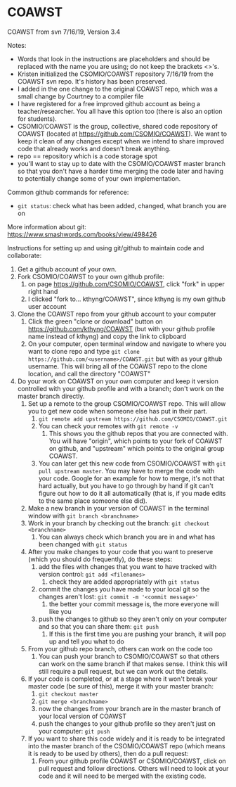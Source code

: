 # COAWST
COAWST from svn 7/16/19, Version 3.4

Notes:
* Words that look <like this> in the instructions are placeholders and should be replaced with the name you are using; do not keep the brackets <>'s.
* Kristen initialized the CSOMIO/COAWST repository 7/16/19 from the COAWST svn repo. It's history has been preserved.
* I added in the one change to the original COAWST repo, which was a small change by Courtney to a compiler file
* I have registered for a free improved github account as being a teacher/researcher. You all have this option too (there is also an option for students).
* CSOMIO/COAWST is the group, collective, shared code repository of COAWST (located at https://github.com/CSOMIO/COAWST). We want to keep it clean of any changes except when we intend to share improved code that already works and doesn't break anything.
* repo == repository which is a code storage spot
* you'll want to stay up to date with the CSOMIO/COAWST master branch so that you don't have a harder time merging the code later and having to potentially change some of your own implementation.

Common github commands for reference:
* `git status`: check what has been added, changed, what branch you are on


More information about git: https://www.smashwords.com/books/view/498426

Instructions for setting up and using git/github to maintain code and collaborate:
1. Get a github account of your own.
2. Fork CSOMIO/COAWST to your own github profile:
    1. on page https://github.com/CSOMIO/COAWST, click "fork" in upper right hand
    2. I clicked "fork to...  kthyng/COAWST", since kthyng is my own github user account
3. Clone the COAWST repo from your github account to your computer
    1. Click the green "clone or download" button on https://github.com/kthyng/COAWST (but with your github profile name instead of kthyng) and copy the link to clipboard
    2. On your computer, open terminal window and navigate to where you want to clone repo and type `git clone https://github.com/<username>/COAWST.git` but with <username> as your github username. This will bring all of the COAWST repo to the clone location, and call the directory "COAWST"
4. Do your work on COAWST on your own computer and keep it version controlled with your github profile and with a branch; don't work on the master branch directly.
    1. Set up a remote to the group CSOMIO/COAWST repo. This will allow you to get new code when someone else has put in their part.
        1. `git remote add upstream https://github.com/CSOMIO/COAWST.git`
        2. You can check your remotes with `git remote -v`
            1. This shows you the github repos that you are connected with. You will have "origin", which points to your fork of COAWST on github, and "upstream" which points to the original group COAWST.
        3. You can later get this new code from CSOMIO/COAWST with `git pull upstream master`. You may have to merge the code with your code. Google for an example for how to merge, it's not that hard actually, but you have to go through by hand if git can't figure out how to do it all automatically (that is, if you made edits to the same place someone else did).
    2. Make a new branch in your version of COAWST in the terminal window with `git branch <branchname>`
    3. Work in your branch by checking out the branch: `git checkout <branchname>`
        1. You can always check which branch you are in and what has been changed with `git status`
    4. After you make changes to your code that you want to preserve (which you should do frequently), do these steps:
        1. add the files with changes that you want to have tracked with version control: `git add <filenames>`
            1. check they are added appropriately with `git status`
        2. commit the changes you have made to your local git so the changes aren't lost: `git commit -m '<commit message>'`
            1. the better your commit message is, the more everyone will like you
        3. push the changes to github so they aren't only on your computer and so that you can share them: `git push`
            1. If this is the first time you are pushing your branch, it will pop up and tell you what to do
    5. From your github repo branch, others can work on the code too
        1. You can push your branch to CSOMIO/COAWST so that others can work on the same branch if that makes sense. I think this will still require a pull request, but we can work out the details.
    6. If your code is completed, or at a stage where it won't break your master code (be sure of this), merge it with your master branch:
        1. `git checkout master`
        2. `git merge <branchname>`
        3. now the changes from your branch are in the master branch of your local version of COAWST
        4. push the changes to your github profile so they aren't just on your computer: `git push`
    7. If you want to share this code widely and it is ready to be integrated into the master branch of the CSOMIO/COAWST repo (which means it is ready to be used by others), then do a pull request:
        1. From your github profile COAWST or CSOMIO/COAWST, click on pull request and follow directions. Others will need to look at your code and it will need to be merged with the existing code.
